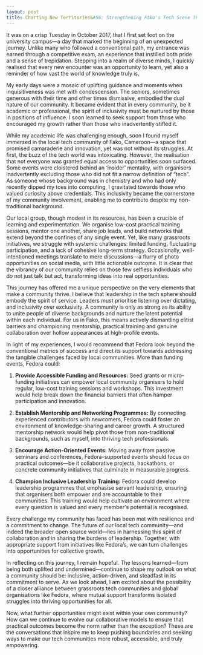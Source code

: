 ```yaml
---
layout: post
title: Charting New Territories&#58; Strengthening Fako's Tech Scene Through Collaborative Action
---
```


It was on a crisp Tuesday in October 2017, that I first set foot on the university campus—a day that marked the beginning of an unexpected journey. Unlike many who followed a conventional path, my entrance was earned through a competitive exam, an experience that instilled both pride and a sense of trepidation. Stepping into a realm of diverse minds, I quickly realised that every new encounter was an opportunity to learn, yet also a reminder of how vast the world of knowledge truly is.

My early days were a mosaic of uplifting guidance and moments when inquisitiveness was met with condescension. The seniors, sometimes generous with their time and other times dismissive, embodied the dual nature of our community. It became evident that in every community, be it academic or professional, the spirit of inclusivity must be nurtured by those in positions of influence. I soon learned to seek support from those who encouraged my growth rather than those who inadvertently stifled it.

While my academic life was challenging enough, soon I found myself immersed in the local tech community of Fako, Cameroon—a space that promised camaraderie and innovation, yet was not without its struggles. At first, the buzz of the tech world was intoxicating. However, the realisation that not everyone was granted equal access to opportunities soon surfaced. Some events were cloistered behind an ‘insider’ mentality, with organisers inadvertently excluding those who did not fit a narrow definition of “tech”. As someone whose background was in chemistry and who had only recently dipped my toes into computing, I gravitated towards those who valued curiosity above credentials. This inclusivity became the cornerstone of my community involvement, enabling me to contribute despite my non-traditional background.

Our local group, though modest in its resources, has been a crucible of learning and experimentation. We organise low-cost practical training sessions, mentor one another, share job leads, and build networks that extend beyond the confines of any single event. Yet, like many grassroots initiatives, we struggle with systemic challenges: limited funding, fluctuating participation, and a lack of cohesive long-term strategy. Occasionally, well-intentioned meetings translate to mere discussions—a flurry of photo opportunities on social media, with little actionable outcome. It is clear that the vibrancy of our community relies on those few selfless individuals who do not just talk but act, transforming ideas into real opportunities.

This journey has offered me a unique perspective on the very elements that make a community thrive. I believe that leadership in the tech sphere should embody the spirit of service. Leaders must prioritise listening over dictating, and inclusivity over exclusivity. A community is only as strong as its ability to unite people of diverse backgrounds and nurture the latent potential within each individual. For us in Fako, this means actively dismantling elitist barriers and championing mentorship, practical training and genuine collaboration over hollow appearances at high-profile events.

In light of my experiences, I would recommend that Fedora look beyond the conventional metrics of success and direct its support towards addressing the tangible challenges faced by local communities. More than funding events, Fedora could:
 
1. **Provide Accessible Funding and Resources:** Seed grants or micro-funding initiatives can empower local community organisers to hold regular, low-cost training sessions and workshops. This investment would help break down the financial barriers that often hamper participation and innovation.
 
2. **Establish Mentorship and Networking Programmes:** By connecting experienced contributors with newcomers, Fedora could foster an environment of knowledge-sharing and career growth. A structured mentorship network would help pivot those from non-traditional backgrounds, such as myself, into thriving tech professionals.
 
3. **Encourage Action-Oriented Events:** Moving away from passive seminars and conferences, Fedora-supported events should focus on practical outcomes—be it collaborative projects, hackathons, or concrete community initiatives that culminate in measurable progress.
 
4. **Champion Inclusive Leadership Training:** Fedora could develop leadership programmes that emphasise servant leadership, ensuring that organisers both empower and are accountable to their communities. This training would help cultivate an environment where every question is valued and every member's potential is recognised.

Every challenge my community has faced has been met with resilience and a commitment to change. The future of our local tech community—and indeed the broader open source world—lies in harnessing this spirit of collaboration and in sharing the burdens of leadership. Together, with appropriate support from initiatives like Fedora’s, we can turn challenges into opportunities for collective growth.

In reflecting on this journey, I remain hopeful. The lessons learned—from being both uplifted and undermined—continue to shape my outlook on what a community should be: inclusive, action-driven, and steadfast in its commitment to serve. As we look ahead, I am excited about the possibility of a closer alliance between grassroots tech communities and global organisations like Fedora, where mutual support transforms isolated struggles into thriving opportunities for all.

Now, what further opportunities might exist within your own community? How can we continue to evolve our collaborative models to ensure that practical outcomes become the norm rather than the exception? These are the conversations that inspire me to keep pushing boundaries and seeking ways to make our tech communities more robust, accessible, and truly empowering.
